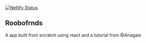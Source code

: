 [![Netlify Status](https://api.netlify.com/api/v1/badges/6618f5f6-ac28-4486-9539-166489f41e2e/deploy-status)](https://app.netlify.com/sites/robofwnds/deploys)
## Roobofrnds 
A app built from srcratch using react and a tutorial from @Anagaie